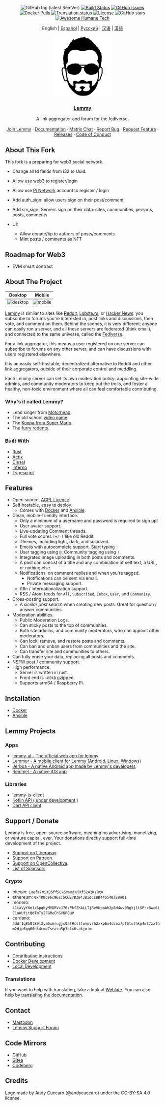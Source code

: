 <div align="center">

![GitHub tag (latest SemVer)](https://img.shields.io/github/tag/LemmyNet/lemmy.svg)
[![Build Status](https://drone.join-lemmy.org/api/badges/LemmyNet/lemmy/status.svg)](https://drone.join-lemmy.org/LemmyNet/lemmy/)
[![GitHub issues](https://img.shields.io/github/issues-raw/LemmyNet/lemmy.svg)](https://github.com/LemmyNet/lemmy/issues)
[![Docker Pulls](https://img.shields.io/docker/pulls/dessalines/lemmy.svg)](https://cloud.docker.com/repository/docker/dessalines/lemmy/)
[![Translation status](http://weblate.yerbamate.ml/widgets/lemmy/-/lemmy/svg-badge.svg)](http://weblate.yerbamate.ml/engage/lemmy/)
[![License](https://img.shields.io/github/license/LemmyNet/lemmy.svg)](LICENSE)
![GitHub stars](https://img.shields.io/github/stars/LemmyNet/lemmy?style=social)
[![Awesome Humane Tech](https://raw.githubusercontent.com/humanetech-community/awesome-humane-tech/main/humane-tech-badge.svg?sanitize=true)](https://github.com/humanetech-community/awesome-humane-tech)
</div>

<p align="center">
  <span>English</span> |
  <a href="readmes/README.es.md">Español</a> |
  <a href="readmes/README.ru.md">Русский</a> |
  <a href="readmes/README.zh.hans.md">汉语</a> |
  <a href="readmes/README.zh.hant.md">漢語</a>
</p>

<p align="center">
  <a href="https://join-lemmy.org/" rel="noopener">
 <img width=200px height=200px src="https://raw.githubusercontent.com/LemmyNet/lemmy-ui/main/src/assets/icons/favicon.svg"></a>

 <h3 align="center"><a href="https://join-lemmy.org">Lemmy</a></h3>
  <p align="center">
    A link aggregator and forum for the fediverse.
    <br />
    <br />
    <a href="https://join-lemmy.org">Join Lemmy</a>
    ·
    <a href="https://join-lemmy.org/docs/en/index.html">Documentation</a>
    ·
    <a href="https://matrix.to/#/#lemmy-space:matrix.org">Matrix Chat</a>
    ·
    <a href="https://github.com/LemmyNet/lemmy/issues">Report Bug</a>
    ·
    <a href="https://github.com/LemmyNet/lemmy/issues">Request Feature</a>
    ·
    <a href="https://github.com/LemmyNet/lemmy/blob/main/RELEASES.md">Releases</a>
    ·
    <a href="https://join-lemmy.org/docs/en/code_of_conduct.html">Code of Conduct</a>
  </p>
</p>

## About This Fork

This fork is a preparing for web3 social network.

- Change all Id fields from i32 to Uuid.

- Allow use web3 to register/login

- Allow use [Pi Network](https://minepi.com/dinhngocbang) account to register / login

- Add auth_sign: allow users sign on their post/comment

- Add srv_sign: Servers sign on their data: sites, communities, persons, posts, comments

- UI:
   * Allow donate/tip to authors of posts/comments
   * Mint posts / comments as NFT
## Roadmap for Web3

 - EVM smart contract


## About The Project

Desktop|Mobile
---|---
![desktop](https://raw.githubusercontent.com/LemmyNet/joinlemmy-site/main/src/assets/images/main_img.webp)|![mobile](https://raw.githubusercontent.com/LemmyNet/joinlemmy-site/main/src/assets/images/mobile_pic.webp)

[Lemmy](https://github.com/LemmyNet/lemmy) is similar to sites like [Reddit](https://reddit.com), [Lobste.rs](https://lobste.rs), or [Hacker News](https://news.ycombinator.com/): you subscribe to forums you're interested in, post links and discussions, then vote, and comment on them. Behind the scenes, it is very different; anyone can easily run a server, and all these servers are federated (think email), and connected to the same universe, called the [Fediverse](https://en.wikipedia.org/wiki/Fediverse).

For a link aggregator, this means a user registered on one server can subscribe to forums on any other server, and can have discussions with users registered elsewhere.

It is an easily self-hostable, decentralized alternative to Reddit and other link aggregators, outside of their corporate control and meddling.

Each Lemmy server can set its own moderation policy; appointing site-wide admins, and community moderators to keep out the trolls, and foster a healthy, non-toxic environment where all can feel comfortable contributing.

### Why's it called Lemmy?

- Lead singer from [Motörhead](https://invidio.us/watch?v=pWB5JZRGl0U).
- The old school [video game](<https://en.wikipedia.org/wiki/Lemmings_(video_game)>).
- The [Koopa from Super Mario](https://www.mariowiki.com/Lemmy_Koopa).
- The [furry rodents](http://sunchild.fpwc.org/lemming-the-little-giant-of-the-north/).

### Built With

- [Rust](https://www.rust-lang.org)
- [Actix](https://actix.rs/)
- [Diesel](http://diesel.rs/)
- [Inferno](https://infernojs.org)
- [Typescript](https://www.typescriptlang.org/)

## Features

- Open source, [AGPL License](/LICENSE).
- Self hostable, easy to deploy.
  - Comes with [Docker](https://join-lemmy.org/docs/en/administration/install_docker.html) and [Ansible](https://join-lemmy.org/docs/en/administration/install_ansible.html).
- Clean, mobile-friendly interface.
  - Only a minimum of a username and password is required to sign up!
  - User avatar support.
  - Live-updating Comment threads.
  - Full vote scores `(+/-)` like old Reddit.
  - Themes, including light, dark, and solarized.
  - Emojis with autocomplete support. Start typing `:`
  - User tagging using `@`, Community tagging using `!`.
  - Integrated image uploading in both posts and comments.
  - A post can consist of a title and any combination of self text, a URL, or nothing else.
  - Notifications, on comment replies and when you're tagged.
    - Notifications can be sent via email.
    - Private messaging support.
  - i18n / internationalization support.
  - RSS / Atom feeds for `All`, `Subscribed`, `Inbox`, `User`, and `Community`.
- Cross-posting support.
  - A *similar post search* when creating new posts. Great for question / answer communities.
- Moderation abilities.
  - Public Moderation Logs.
  - Can sticky posts to the top of communities.
  - Both site admins, and community moderators, who can appoint other moderators.
  - Can lock, remove, and restore posts and comments.
  - Can ban and unban users from communities and the site.
  - Can transfer site and communities to others.
- Can fully erase your data, replacing all posts and comments.
- NSFW post / community support.
- High performance.
  - Server is written in rust.
  - Front end is `~80kB` gzipped.
  - Supports arm64 / Raspberry Pi.

## Installation

- [Docker](https://join-lemmy.org/docs/en/administration/install_docker.html)
- [Ansible](https://join-lemmy.org/docs/en/administration/install_ansible.html)

## Lemmy Projects

### Apps

- [lemmy-ui - The official web app for lemmy](https://github.com/LemmyNet/lemmy-ui)
- [Lemmur - A mobile client for Lemmy (Android, Linux, Windows)](https://github.com/LemmurOrg/lemmur)
- [Jerboa - A native Android app made by Lemmy's developers](https://github.com/dessalines/jerboa)
- [Remmel - A native iOS app](https://github.com/uuttff8/Lemmy-iOS)

### Libraries

- [lemmy-js-client](https://github.com/LemmyNet/lemmy-js-client)
- [Kotlin API ( under development )](https://github.com/eiknat/lemmy-client)
- [Dart API client](https://github.com/LemmurOrg/lemmy_api_client)

## Support / Donate

Lemmy is free, open-source software, meaning no advertising, monetizing, or venture capital, ever. Your donations directly support full-time development of the project.

- [Support on Liberapay](https://liberapay.com/Lemmy).
- [Support on Patreon](https://www.patreon.com/dessalines).
- [Support on OpenCollective](https://opencollective.com/lemmy).
- [List of Sponsors](https://join-lemmy.org/sponsors).

### Crypto

- bitcoin: `1Hefs7miXS5ff5Ck5xvmjKjXf5242KzRtK`
- ethereum: `0x400c96c96acbC6E7B3B43B1dc1BB446540a88A01`
- monero: `41taVyY6e1xApqKyMVDRVxJ76sPkfZhALLTjRvVKpaAh2pBd4wv9RgYj1tSPrx8wc6iE1uWUfjtQdTmTy2FGMeChGVKPQuV`
- cardano: `addr1q858t89l2ym6xmrugjs0af9cslfwvnvsh2xxp6x4dcez7pf5tushkp4wl7zxfhm2djp6gq60dk4cmc7seaza5p3slx0sakjutm`

## Contributing

- [Contributing instructions](https://join-lemmy.org/docs/en/contributing/contributing.html)
- [Docker Development](https://join-lemmy.org/docs/en/contributing/docker_development.html)
- [Local Development](https://join-lemmy.org/docs/en/contributing/local_development.html)

### Translations

If you want to help with translating, take a look at [Weblate](https://weblate.yerbamate.ml/projects/lemmy/). You can also help by [translating the documentation](https://github.com/LemmyNet/lemmy-docs#adding-a-new-language).

## Contact

- [Mastodon](https://mastodon.social/@LemmyDev)
- [Lemmy Support Forum](https://lemmy.ml/c/lemmy_support)

## Code Mirrors

- [GitHub](https://github.com/LemmyNet/lemmy)
- [Gitea](https://yerbamate.ml/LemmyNet/lemmy)
- [Codeberg](https://codeberg.org/LemmyNet/lemmy)

## Credits

Logo made by Andy Cuccaro (@andycuccaro) under the CC-BY-SA 4.0 license.
